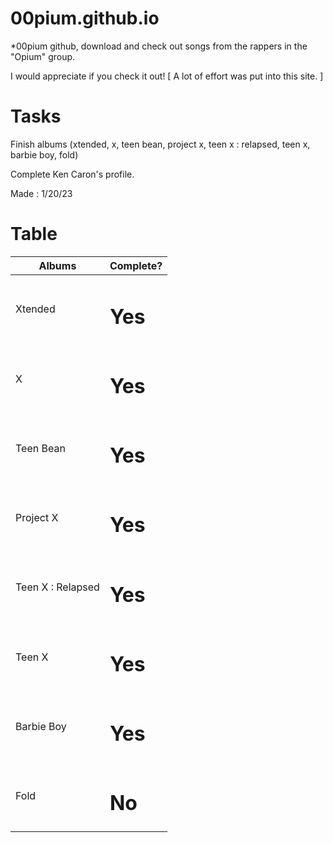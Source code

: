 # 00pium.github.io

*00pium github, download and check out songs from the rappers in the "Opium" group.

I would appreciate if you check it out! [ A lot of effort was put into this site. ]

# Tasks

Finish albums (xtended, x, teen bean, project x, teen x : relapsed, teen x, barbie boy, fold)

Complete Ken Caron's profile.

Made : 1/20/23

# Table

<table>
<thead>
<tr>
<th>Albums</th>
<th>Complete?</th>
</tr>
</thead>
<tbody>
<tr>
<td>Xtended</td>
<td><h1>Yes</h1></td>
</tr>
<tr>
<td>X</td>
<td><h1>Yes</h1></td>
</tr>
<tr>
<td>Teen Bean</td>
<td><h1>Yes</h1></td>
</tr>
<tr>
<td>Project X</td>
<td><h1>Yes</h1></td>
</tr>
<tr>
<td>Teen X : Relapsed</td>
<td><h1>Yes</h1></td>
</tr>
<tr>
<td>Teen X</td>
<td><h1>Yes</h1></td>
</tr>
<tr>
<td>Barbie Boy</td>
<td><h1>Yes</h1></td>
</tr>
<tr>
<td>Fold</td>
<td><h1>No</h1></td>
</tr>
</tbody>
</table>
